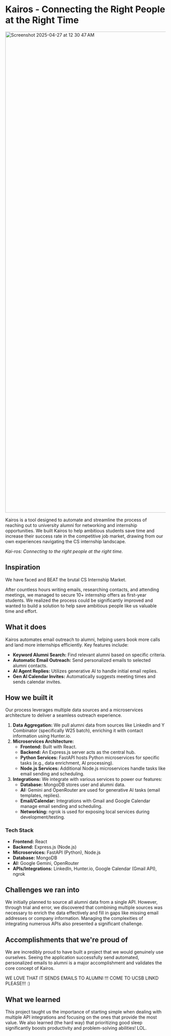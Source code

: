 # Kairos - Connecting the Right People at the Right Time
<img width="1512" alt="Screenshot 2025-04-27 at 12 30 47 AM" src="https://github.com/user-attachments/assets/1a89975b-45be-4ca3-afc7-a14b555692a6" />

Kairos is a tool designed to automate and streamline the process of reaching out to university alumni for networking and internship opportunities. We built Kairos to help ambitious students save time and increase their success rate in the competitive job market, drawing from our own experiences navigating the CS internship landscape.

_Kai-ros: Connecting to the right people at the right time._

## Inspiration

We have faced and BEAT the brutal CS Internship Market.

After countless hours writing emails, researching contacts, and attending meetings, we managed to secure 10+ internship offers as first-year students. We realized the process could be significantly improved and wanted to build a solution to help save ambitious people like us valuable time and effort.

## What it does

Kairos automates email outreach to alumni, helping users book more calls and land more internships efficiently. Key features include:

*   **Keyword Alumni Search:** Find relevant alumni based on specific criteria.
*   **Automatic Email Outreach:** Send personalized emails to selected alumni contacts.
*   **AI Agent Replies:** Utilizes generative AI to handle initial email replies.
*   **Gen AI Calendar Invites:** Automatically suggests meeting times and sends calendar invites.

## How we built it

Our process leverages multiple data sources and a microservices architecture to deliver a seamless outreach experience.

1.  **Data Aggregation:** We pull alumni data from sources like LinkedIn and Y Combinator (specifically W25 batch), enriching it with contact information using Hunter.io.
2.  **Microservices Architecture:**
    *   **Frontend:** Built with React.
    *   **Backend:** An Express.js server acts as the central hub.
    *   **Python Services:** FastAPI hosts Python microservices for specific tasks (e.g., data enrichment, AI processing).
    *   **Node.js Services:** Additional Node.js microservices handle tasks like email sending and scheduling.
3.  **Integrations:** We integrate with various services to power our features:
    *   **Database:** MongoDB stores user and alumni data.
    *   **AI:** Gemini and OpenRouter are used for generative AI tasks (email templates, replies).
    *   **Email/Calendar:** Integrations with Gmail and Google Calendar manage email sending and scheduling.
    *   **Networking:** ngrok is used for exposing local services during development/testing.

### Tech Stack

*   **Frontend:** React
*   **Backend:** Express.js (Node.js)
*   **Microservices:** FastAPI (Python), Node.js
*   **Database:** MongoDB
*   **AI:** Google Gemini, OpenRouter
*   **APIs/Integrations:** LinkedIn, Hunter.io, Google Calendar (Gmail API), ngrok

## Challenges we ran into

We initially planned to source all alumni data from a single API. However, through trial and error, we discovered that combining multiple sources was necessary to enrich the data effectively and fill in gaps like missing email addresses or company information. Managing the complexities of integrating numerous APIs also presented a significant challenge.

## Accomplishments that we're proud of

We are incredibly proud to have built a project that we would genuinely use ourselves. Seeing the application successfully send automated, personalized emails to alumni is a major accomplishment and validates the core concept of Kairos.

WE LOVE THAT IT SENDS EMAILS TO ALUMNI !!! COME TO UCSB LINKD PLEASE!!! :)

## What we learned

This project taught us the importance of starting simple when dealing with multiple API integrations and focusing on the ones that provide the most value. We also learned (the hard way) that prioritizing good sleep significantly boosts productivity and problem-solving abilities! LOL.
